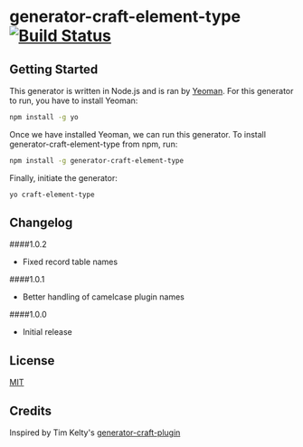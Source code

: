 # generator-craft-element-type [![Build Status](https://secure.travis-ci.org/boboldehampsink/generator-craft-element-type.png?branch=master)](https://travis-ci.org/boboldehampsink/generator-craft-element-type)

## Getting Started

This generator is written in Node.js and is ran by [Yeoman](http://yeoman.io). For this generator to run, you have to install Yeoman:

```bash
npm install -g yo
```

Once we have installed Yeoman, we can run this generator. To install generator-craft-element-type from npm, run:

```bash
npm install -g generator-craft-element-type
```

Finally, initiate the generator:

```bash
yo craft-element-type
```

## Changelog
####1.0.2
- Fixed record table names

####1.0.1
- Better handling of camelcase plugin names

####1.0.0
- Initial release

## License
[MIT](LICENSE)

## Credits
Inspired by Tim Kelty's [generator-craft-plugin](https://github.com/timkelty/generator-craft-plugin)

